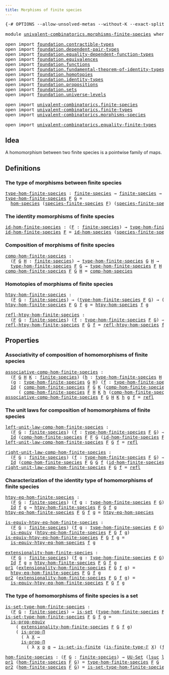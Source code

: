 ```yaml
---
title: Morphisms of finite species
---
```


<pre class="Agda"><a id="53" class="Symbol">{-#</a> <a id="57" class="Keyword">OPTIONS</a> <a id="65" class="Pragma">--allow-unsolved-metas</a> <a id="88" class="Pragma">--without-K</a> <a id="100" class="Pragma">--exact-split</a> <a id="114" class="Symbol">#-}</a>

<a id="119" class="Keyword">module</a> <a id="126" href="univalent-combinatorics.morphisms-finite-species.html" class="Module">univalent-combinatorics.morphisms-finite-species</a> <a id="175" class="Keyword">where</a>

<a id="182" class="Keyword">open</a> <a id="187" class="Keyword">import</a> <a id="194" href="foundation.contractible-types.html" class="Module">foundation.contractible-types</a>
<a id="224" class="Keyword">open</a> <a id="229" class="Keyword">import</a> <a id="236" href="foundation.dependent-pair-types.html" class="Module">foundation.dependent-pair-types</a>
<a id="268" class="Keyword">open</a> <a id="273" class="Keyword">import</a> <a id="280" href="foundation.equality-dependent-function-types.html" class="Module">foundation.equality-dependent-function-types</a>
<a id="325" class="Keyword">open</a> <a id="330" class="Keyword">import</a> <a id="337" href="foundation.equivalences.html" class="Module">foundation.equivalences</a>
<a id="361" class="Keyword">open</a> <a id="366" class="Keyword">import</a> <a id="373" href="foundation.functions.html" class="Module">foundation.functions</a>
<a id="394" class="Keyword">open</a> <a id="399" class="Keyword">import</a> <a id="406" href="foundation.fundamental-theorem-of-identity-types.html" class="Module">foundation.fundamental-theorem-of-identity-types</a>
<a id="455" class="Keyword">open</a> <a id="460" class="Keyword">import</a> <a id="467" href="foundation.homotopies.html" class="Module">foundation.homotopies</a> 
<a id="490" class="Keyword">open</a> <a id="495" class="Keyword">import</a> <a id="502" href="foundation.identity-types.html" class="Module">foundation.identity-types</a>
<a id="528" class="Keyword">open</a> <a id="533" class="Keyword">import</a> <a id="540" href="foundation.propositions.html" class="Module">foundation.propositions</a>
<a id="564" class="Keyword">open</a> <a id="569" class="Keyword">import</a> <a id="576" href="foundation.sets.html" class="Module">foundation.sets</a>
<a id="592" class="Keyword">open</a> <a id="597" class="Keyword">import</a> <a id="604" href="foundation.universe-levels.html" class="Module">foundation.universe-levels</a>

<a id="632" class="Keyword">open</a> <a id="637" class="Keyword">import</a> <a id="644" href="univalent-combinatorics.finite-species.html" class="Module">univalent-combinatorics.finite-species</a>
<a id="683" class="Keyword">open</a> <a id="688" class="Keyword">import</a> <a id="695" href="univalent-combinatorics.finite-types.html" class="Module">univalent-combinatorics.finite-types</a>
<a id="732" class="Keyword">open</a> <a id="737" class="Keyword">import</a> <a id="744" href="univalent-combinatorics.morphisms-species.html" class="Module">univalent-combinatorics.morphisms-species</a>

<a id="787" class="Keyword">open</a> <a id="792" class="Keyword">import</a> <a id="799" href="univalent-combinatorics.equality-finite-types.html" class="Module">univalent-combinatorics.equality-finite-types</a>
</pre>
## Idea

A homomorphism between two finite species is a pointwise family of maps.

## Definitions

### The type of morphisms between finite species

<pre class="Agda"><a id="type-hom-finite-species"></a><a id="1007" href="univalent-combinatorics.morphisms-finite-species.html#1007" class="Function">type-hom-finite-species</a> <a id="1031" class="Symbol">:</a> <a id="1033" href="univalent-combinatorics.finite-species.html#404" class="Function">finite-species</a> <a id="1048" class="Symbol">→</a> <a id="1050" href="univalent-combinatorics.finite-species.html#404" class="Function">finite-species</a> <a id="1065" class="Symbol">→</a> <a id="1067" href="foundation-core.universe-levels.html#235" class="Primitive">UU₁</a>
<a id="1071" href="univalent-combinatorics.morphisms-finite-species.html#1007" class="Function">type-hom-finite-species</a> <a id="1095" href="univalent-combinatorics.morphisms-finite-species.html#1095" class="Bound">F</a> <a id="1097" href="univalent-combinatorics.morphisms-finite-species.html#1097" class="Bound">G</a> <a id="1099" class="Symbol">=</a>
  <a id="1103" href="univalent-combinatorics.morphisms-species.html#833" class="Function">hom-species</a> <a id="1115" class="Symbol">(</a><a id="1116" href="univalent-combinatorics.finite-species.html#461" class="Function">species-finite-species</a> <a id="1139" href="univalent-combinatorics.morphisms-finite-species.html#1095" class="Bound">F</a><a id="1140" class="Symbol">)</a> <a id="1142" class="Symbol">(</a><a id="1143" href="univalent-combinatorics.finite-species.html#461" class="Function">species-finite-species</a> <a id="1166" href="univalent-combinatorics.morphisms-finite-species.html#1097" class="Bound">G</a><a id="1167" class="Symbol">)</a>
</pre>
### The identity momorphisms of finite species

<pre class="Agda"><a id="id-hom-finite-species"></a><a id="1230" href="univalent-combinatorics.morphisms-finite-species.html#1230" class="Function">id-hom-finite-species</a> <a id="1252" class="Symbol">:</a> <a id="1254" class="Symbol">(</a><a id="1255" href="univalent-combinatorics.morphisms-finite-species.html#1255" class="Bound">F</a> <a id="1257" class="Symbol">:</a> <a id="1259" href="univalent-combinatorics.finite-species.html#404" class="Function">finite-species</a><a id="1273" class="Symbol">)</a> <a id="1275" class="Symbol">→</a> <a id="1277" href="univalent-combinatorics.morphisms-finite-species.html#1007" class="Function">type-hom-finite-species</a> <a id="1301" href="univalent-combinatorics.morphisms-finite-species.html#1255" class="Bound">F</a> <a id="1303" href="univalent-combinatorics.morphisms-finite-species.html#1255" class="Bound">F</a>
<a id="1305" href="univalent-combinatorics.morphisms-finite-species.html#1230" class="Function">id-hom-finite-species</a> <a id="1327" href="univalent-combinatorics.morphisms-finite-species.html#1327" class="Bound">F</a> <a id="1329" class="Symbol">=</a> <a id="1331" href="univalent-combinatorics.morphisms-species.html#958" class="Function">id-hom-species</a> <a id="1346" class="Symbol">(</a><a id="1347" href="univalent-combinatorics.finite-species.html#461" class="Function">species-finite-species</a> <a id="1370" href="univalent-combinatorics.morphisms-finite-species.html#1327" class="Bound">F</a><a id="1371" class="Symbol">)</a>
</pre>
### Composition of morphisms of finite species

<pre class="Agda"><a id="comp-hom-finite-species"></a><a id="1434" href="univalent-combinatorics.morphisms-finite-species.html#1434" class="Function">comp-hom-finite-species</a> <a id="1458" class="Symbol">:</a>
  <a id="1462" class="Symbol">(</a><a id="1463" href="univalent-combinatorics.morphisms-finite-species.html#1463" class="Bound">F</a> <a id="1465" href="univalent-combinatorics.morphisms-finite-species.html#1465" class="Bound">G</a> <a id="1467" href="univalent-combinatorics.morphisms-finite-species.html#1467" class="Bound">H</a> <a id="1469" class="Symbol">:</a> <a id="1471" href="univalent-combinatorics.finite-species.html#404" class="Function">finite-species</a><a id="1485" class="Symbol">)</a> <a id="1487" class="Symbol">→</a> <a id="1489" href="univalent-combinatorics.morphisms-finite-species.html#1007" class="Function">type-hom-finite-species</a> <a id="1513" href="univalent-combinatorics.morphisms-finite-species.html#1465" class="Bound">G</a> <a id="1515" href="univalent-combinatorics.morphisms-finite-species.html#1467" class="Bound">H</a> <a id="1517" class="Symbol">→</a>
  <a id="1521" href="univalent-combinatorics.morphisms-finite-species.html#1007" class="Function">type-hom-finite-species</a> <a id="1545" href="univalent-combinatorics.morphisms-finite-species.html#1463" class="Bound">F</a> <a id="1547" href="univalent-combinatorics.morphisms-finite-species.html#1465" class="Bound">G</a> <a id="1549" class="Symbol">→</a> <a id="1551" href="univalent-combinatorics.morphisms-finite-species.html#1007" class="Function">type-hom-finite-species</a> <a id="1575" href="univalent-combinatorics.morphisms-finite-species.html#1463" class="Bound">F</a> <a id="1577" href="univalent-combinatorics.morphisms-finite-species.html#1467" class="Bound">H</a>
<a id="1579" href="univalent-combinatorics.morphisms-finite-species.html#1434" class="Function">comp-hom-finite-species</a> <a id="1603" href="univalent-combinatorics.morphisms-finite-species.html#1603" class="Bound">F</a> <a id="1605" href="univalent-combinatorics.morphisms-finite-species.html#1605" class="Bound">G</a> <a id="1607" href="univalent-combinatorics.morphisms-finite-species.html#1607" class="Bound">H</a> <a id="1609" class="Symbol">=</a> <a id="1611" href="univalent-combinatorics.morphisms-species.html#1054" class="Function">comp-hom-species</a>
</pre>
### Homotopies of morphisms of finite species

<pre class="Agda"><a id="htpy-hom-finite-species"></a><a id="1688" href="univalent-combinatorics.morphisms-finite-species.html#1688" class="Function">htpy-hom-finite-species</a> <a id="1712" class="Symbol">:</a>
  <a id="1716" class="Symbol">(</a><a id="1717" href="univalent-combinatorics.morphisms-finite-species.html#1717" class="Bound">F</a> <a id="1719" href="univalent-combinatorics.morphisms-finite-species.html#1719" class="Bound">G</a> <a id="1721" class="Symbol">:</a> <a id="1723" href="univalent-combinatorics.finite-species.html#404" class="Function">finite-species</a><a id="1737" class="Symbol">)</a> <a id="1739" class="Symbol">→</a> <a id="1741" class="Symbol">(</a><a id="1742" href="univalent-combinatorics.morphisms-finite-species.html#1007" class="Function">type-hom-finite-species</a> <a id="1766" href="univalent-combinatorics.morphisms-finite-species.html#1717" class="Bound">F</a> <a id="1768" href="univalent-combinatorics.morphisms-finite-species.html#1719" class="Bound">G</a><a id="1769" class="Symbol">)</a> <a id="1771" class="Symbol">→</a> <a id="1773" class="Symbol">(</a><a id="1774" href="univalent-combinatorics.morphisms-finite-species.html#1007" class="Function">type-hom-finite-species</a> <a id="1798" href="univalent-combinatorics.morphisms-finite-species.html#1717" class="Bound">F</a> <a id="1800" href="univalent-combinatorics.morphisms-finite-species.html#1719" class="Bound">G</a><a id="1801" class="Symbol">)</a> <a id="1803" class="Symbol">→</a> <a id="1805" href="foundation-core.universe-levels.html#235" class="Primitive">UU</a> <a id="1808" class="Symbol">(</a><a id="1809" href="Agda.Primitive.html#780" class="Primitive">lsuc</a> <a id="1814" href="Agda.Primitive.html#764" class="Primitive">lzero</a><a id="1819" class="Symbol">)</a>
<a id="1821" href="univalent-combinatorics.morphisms-finite-species.html#1688" class="Function">htpy-hom-finite-species</a> <a id="1845" href="univalent-combinatorics.morphisms-finite-species.html#1845" class="Bound">F</a> <a id="1847" href="univalent-combinatorics.morphisms-finite-species.html#1847" class="Bound">G</a> <a id="1849" href="univalent-combinatorics.morphisms-finite-species.html#1849" class="Bound">f</a> <a id="1851" href="univalent-combinatorics.morphisms-finite-species.html#1851" class="Bound">g</a> <a id="1853" class="Symbol">=</a> <a id="1855" href="univalent-combinatorics.morphisms-species.html#1298" class="Function">htpy-hom-species</a> <a id="1872" href="univalent-combinatorics.morphisms-finite-species.html#1849" class="Bound">f</a> <a id="1874" href="univalent-combinatorics.morphisms-finite-species.html#1851" class="Bound">g</a>

<a id="refl-htpy-hom-finite-species"></a><a id="1877" href="univalent-combinatorics.morphisms-finite-species.html#1877" class="Function">refl-htpy-hom-finite-species</a> <a id="1906" class="Symbol">:</a>
  <a id="1910" class="Symbol">(</a><a id="1911" href="univalent-combinatorics.morphisms-finite-species.html#1911" class="Bound">F</a> <a id="1913" href="univalent-combinatorics.morphisms-finite-species.html#1913" class="Bound">G</a> <a id="1915" class="Symbol">:</a> <a id="1917" href="univalent-combinatorics.finite-species.html#404" class="Function">finite-species</a><a id="1931" class="Symbol">)</a> <a id="1933" class="Symbol">(</a><a id="1934" href="univalent-combinatorics.morphisms-finite-species.html#1934" class="Bound">f</a> <a id="1936" class="Symbol">:</a> <a id="1938" href="univalent-combinatorics.morphisms-finite-species.html#1007" class="Function">type-hom-finite-species</a> <a id="1962" href="univalent-combinatorics.morphisms-finite-species.html#1911" class="Bound">F</a> <a id="1964" href="univalent-combinatorics.morphisms-finite-species.html#1913" class="Bound">G</a><a id="1965" class="Symbol">)</a> <a id="1967" class="Symbol">→</a> <a id="1969" href="univalent-combinatorics.morphisms-finite-species.html#1688" class="Function">htpy-hom-finite-species</a> <a id="1993" href="univalent-combinatorics.morphisms-finite-species.html#1911" class="Bound">F</a> <a id="1995" href="univalent-combinatorics.morphisms-finite-species.html#1913" class="Bound">G</a> <a id="1997" href="univalent-combinatorics.morphisms-finite-species.html#1934" class="Bound">f</a> <a id="1999" href="univalent-combinatorics.morphisms-finite-species.html#1934" class="Bound">f</a>
<a id="2001" href="univalent-combinatorics.morphisms-finite-species.html#1877" class="Function">refl-htpy-hom-finite-species</a> <a id="2030" href="univalent-combinatorics.morphisms-finite-species.html#2030" class="Bound">F</a> <a id="2032" href="univalent-combinatorics.morphisms-finite-species.html#2032" class="Bound">G</a> <a id="2034" href="univalent-combinatorics.morphisms-finite-species.html#2034" class="Bound">f</a> <a id="2036" class="Symbol">=</a> <a id="2038" href="univalent-combinatorics.morphisms-species.html#1483" class="Function">refl-htpy-hom-species</a> <a id="2060" href="univalent-combinatorics.morphisms-finite-species.html#2034" class="Bound">f</a>
</pre>
## Properties

### Associativity of composition of homomorphisms of finite species

<pre class="Agda"><a id="associative-comp-hom-finite-species"></a><a id="2159" href="univalent-combinatorics.morphisms-finite-species.html#2159" class="Function">associative-comp-hom-finite-species</a> <a id="2195" class="Symbol">:</a>
  <a id="2199" class="Symbol">(</a><a id="2200" href="univalent-combinatorics.morphisms-finite-species.html#2200" class="Bound">F</a> <a id="2202" href="univalent-combinatorics.morphisms-finite-species.html#2202" class="Bound">G</a> <a id="2204" href="univalent-combinatorics.morphisms-finite-species.html#2204" class="Bound">H</a> <a id="2206" href="univalent-combinatorics.morphisms-finite-species.html#2206" class="Bound">K</a> <a id="2208" class="Symbol">:</a> <a id="2210" href="univalent-combinatorics.finite-species.html#404" class="Function">finite-species</a><a id="2224" class="Symbol">)</a> <a id="2226" class="Symbol">(</a><a id="2227" href="univalent-combinatorics.morphisms-finite-species.html#2227" class="Bound">h</a> <a id="2229" class="Symbol">:</a> <a id="2231" href="univalent-combinatorics.morphisms-finite-species.html#1007" class="Function">type-hom-finite-species</a> <a id="2255" href="univalent-combinatorics.morphisms-finite-species.html#2204" class="Bound">H</a> <a id="2257" href="univalent-combinatorics.morphisms-finite-species.html#2206" class="Bound">K</a><a id="2258" class="Symbol">)</a>
  <a id="2262" class="Symbol">(</a><a id="2263" href="univalent-combinatorics.morphisms-finite-species.html#2263" class="Bound">g</a> <a id="2265" class="Symbol">:</a> <a id="2267" href="univalent-combinatorics.morphisms-finite-species.html#1007" class="Function">type-hom-finite-species</a> <a id="2291" href="univalent-combinatorics.morphisms-finite-species.html#2202" class="Bound">G</a> <a id="2293" href="univalent-combinatorics.morphisms-finite-species.html#2204" class="Bound">H</a><a id="2294" class="Symbol">)</a> <a id="2296" class="Symbol">(</a><a id="2297" href="univalent-combinatorics.morphisms-finite-species.html#2297" class="Bound">f</a> <a id="2299" class="Symbol">:</a> <a id="2301" href="univalent-combinatorics.morphisms-finite-species.html#1007" class="Function">type-hom-finite-species</a> <a id="2325" href="univalent-combinatorics.morphisms-finite-species.html#2200" class="Bound">F</a> <a id="2327" href="univalent-combinatorics.morphisms-finite-species.html#2202" class="Bound">G</a><a id="2328" class="Symbol">)</a> <a id="2330" class="Symbol">→</a>
  <a id="2334" href="foundation-core.identity-types.html#1767" class="Datatype">Id</a> <a id="2337" class="Symbol">(</a> <a id="2339" href="univalent-combinatorics.morphisms-finite-species.html#1434" class="Function">comp-hom-finite-species</a> <a id="2363" href="univalent-combinatorics.morphisms-finite-species.html#2200" class="Bound">F</a> <a id="2365" href="univalent-combinatorics.morphisms-finite-species.html#2202" class="Bound">G</a> <a id="2367" href="univalent-combinatorics.morphisms-finite-species.html#2206" class="Bound">K</a> <a id="2369" class="Symbol">(</a><a id="2370" href="univalent-combinatorics.morphisms-finite-species.html#1434" class="Function">comp-hom-finite-species</a> <a id="2394" href="univalent-combinatorics.morphisms-finite-species.html#2202" class="Bound">G</a> <a id="2396" href="univalent-combinatorics.morphisms-finite-species.html#2204" class="Bound">H</a> <a id="2398" href="univalent-combinatorics.morphisms-finite-species.html#2206" class="Bound">K</a> <a id="2400" href="univalent-combinatorics.morphisms-finite-species.html#2227" class="Bound">h</a> <a id="2402" href="univalent-combinatorics.morphisms-finite-species.html#2263" class="Bound">g</a><a id="2403" class="Symbol">)</a> <a id="2405" href="univalent-combinatorics.morphisms-finite-species.html#2297" class="Bound">f</a><a id="2406" class="Symbol">)</a>
     <a id="2413" class="Symbol">(</a> <a id="2415" href="univalent-combinatorics.morphisms-finite-species.html#1434" class="Function">comp-hom-finite-species</a> <a id="2439" href="univalent-combinatorics.morphisms-finite-species.html#2200" class="Bound">F</a> <a id="2441" href="univalent-combinatorics.morphisms-finite-species.html#2204" class="Bound">H</a> <a id="2443" href="univalent-combinatorics.morphisms-finite-species.html#2206" class="Bound">K</a> <a id="2445" href="univalent-combinatorics.morphisms-finite-species.html#2227" class="Bound">h</a> <a id="2447" class="Symbol">(</a><a id="2448" href="univalent-combinatorics.morphisms-finite-species.html#1434" class="Function">comp-hom-finite-species</a> <a id="2472" href="univalent-combinatorics.morphisms-finite-species.html#2200" class="Bound">F</a> <a id="2474" href="univalent-combinatorics.morphisms-finite-species.html#2202" class="Bound">G</a> <a id="2476" href="univalent-combinatorics.morphisms-finite-species.html#2204" class="Bound">H</a> <a id="2478" href="univalent-combinatorics.morphisms-finite-species.html#2263" class="Bound">g</a> <a id="2480" href="univalent-combinatorics.morphisms-finite-species.html#2297" class="Bound">f</a><a id="2481" class="Symbol">))</a>
<a id="2484" href="univalent-combinatorics.morphisms-finite-species.html#2159" class="Function">associative-comp-hom-finite-species</a> <a id="2520" href="univalent-combinatorics.morphisms-finite-species.html#2520" class="Bound">F</a> <a id="2522" href="univalent-combinatorics.morphisms-finite-species.html#2522" class="Bound">G</a> <a id="2524" href="univalent-combinatorics.morphisms-finite-species.html#2524" class="Bound">H</a> <a id="2526" href="univalent-combinatorics.morphisms-finite-species.html#2526" class="Bound">K</a> <a id="2528" href="univalent-combinatorics.morphisms-finite-species.html#2528" class="Bound">h</a> <a id="2530" href="univalent-combinatorics.morphisms-finite-species.html#2530" class="Bound">g</a> <a id="2532" href="univalent-combinatorics.morphisms-finite-species.html#2532" class="Bound">f</a> <a id="2534" class="Symbol">=</a> <a id="2536" href="foundation-core.identity-types.html#1820" class="InductiveConstructor">refl</a>
</pre>
### The unit laws for composition of homomorphisms of finite species

<pre class="Agda"><a id="left-unit-law-comp-hom-finite-species"></a><a id="2624" href="univalent-combinatorics.morphisms-finite-species.html#2624" class="Function">left-unit-law-comp-hom-finite-species</a> <a id="2662" class="Symbol">:</a>
  <a id="2666" class="Symbol">(</a><a id="2667" href="univalent-combinatorics.morphisms-finite-species.html#2667" class="Bound">F</a> <a id="2669" href="univalent-combinatorics.morphisms-finite-species.html#2669" class="Bound">G</a> <a id="2671" class="Symbol">:</a> <a id="2673" href="univalent-combinatorics.finite-species.html#404" class="Function">finite-species</a><a id="2687" class="Symbol">)</a> <a id="2689" class="Symbol">(</a><a id="2690" href="univalent-combinatorics.morphisms-finite-species.html#2690" class="Bound">f</a> <a id="2692" class="Symbol">:</a> <a id="2694" href="univalent-combinatorics.morphisms-finite-species.html#1007" class="Function">type-hom-finite-species</a> <a id="2718" href="univalent-combinatorics.morphisms-finite-species.html#2667" class="Bound">F</a> <a id="2720" href="univalent-combinatorics.morphisms-finite-species.html#2669" class="Bound">G</a><a id="2721" class="Symbol">)</a> <a id="2723" class="Symbol">→</a>
  <a id="2727" href="foundation-core.identity-types.html#1767" class="Datatype">Id</a> <a id="2730" class="Symbol">(</a><a id="2731" href="univalent-combinatorics.morphisms-finite-species.html#1434" class="Function">comp-hom-finite-species</a> <a id="2755" href="univalent-combinatorics.morphisms-finite-species.html#2667" class="Bound">F</a> <a id="2757" href="univalent-combinatorics.morphisms-finite-species.html#2667" class="Bound">F</a> <a id="2759" href="univalent-combinatorics.morphisms-finite-species.html#2669" class="Bound">G</a> <a id="2761" class="Symbol">(</a><a id="2762" href="univalent-combinatorics.morphisms-finite-species.html#1230" class="Function">id-hom-finite-species</a> <a id="2784" href="univalent-combinatorics.morphisms-finite-species.html#2667" class="Bound">F</a><a id="2785" class="Symbol">)</a> <a id="2787" href="univalent-combinatorics.morphisms-finite-species.html#2690" class="Bound">f</a><a id="2788" class="Symbol">)</a> <a id="2790" href="univalent-combinatorics.morphisms-finite-species.html#2690" class="Bound">f</a>
<a id="2792" href="univalent-combinatorics.morphisms-finite-species.html#2624" class="Function">left-unit-law-comp-hom-finite-species</a> <a id="2830" href="univalent-combinatorics.morphisms-finite-species.html#2830" class="Bound">F</a> <a id="2832" href="univalent-combinatorics.morphisms-finite-species.html#2832" class="Bound">G</a> <a id="2834" href="univalent-combinatorics.morphisms-finite-species.html#2834" class="Bound">f</a> <a id="2836" class="Symbol">=</a> <a id="2838" href="foundation-core.identity-types.html#1820" class="InductiveConstructor">refl</a>

<a id="right-unit-law-comp-hom-finite-species"></a><a id="2844" href="univalent-combinatorics.morphisms-finite-species.html#2844" class="Function">right-unit-law-comp-hom-finite-species</a> <a id="2883" class="Symbol">:</a>
  <a id="2887" class="Symbol">(</a><a id="2888" href="univalent-combinatorics.morphisms-finite-species.html#2888" class="Bound">F</a> <a id="2890" href="univalent-combinatorics.morphisms-finite-species.html#2890" class="Bound">G</a> <a id="2892" class="Symbol">:</a> <a id="2894" href="univalent-combinatorics.finite-species.html#404" class="Function">finite-species</a><a id="2908" class="Symbol">)</a> <a id="2910" class="Symbol">(</a><a id="2911" href="univalent-combinatorics.morphisms-finite-species.html#2911" class="Bound">f</a> <a id="2913" class="Symbol">:</a> <a id="2915" href="univalent-combinatorics.morphisms-finite-species.html#1007" class="Function">type-hom-finite-species</a> <a id="2939" href="univalent-combinatorics.morphisms-finite-species.html#2888" class="Bound">F</a> <a id="2941" href="univalent-combinatorics.morphisms-finite-species.html#2890" class="Bound">G</a><a id="2942" class="Symbol">)</a> <a id="2944" class="Symbol">→</a>
  <a id="2948" href="foundation-core.identity-types.html#1767" class="Datatype">Id</a> <a id="2951" class="Symbol">(</a><a id="2952" href="univalent-combinatorics.morphisms-finite-species.html#1434" class="Function">comp-hom-finite-species</a> <a id="2976" href="univalent-combinatorics.morphisms-finite-species.html#2888" class="Bound">F</a> <a id="2978" href="univalent-combinatorics.morphisms-finite-species.html#2890" class="Bound">G</a> <a id="2980" href="univalent-combinatorics.morphisms-finite-species.html#2890" class="Bound">G</a> <a id="2982" href="univalent-combinatorics.morphisms-finite-species.html#2911" class="Bound">f</a> <a id="2984" class="Symbol">(</a><a id="2985" href="univalent-combinatorics.morphisms-finite-species.html#1230" class="Function">id-hom-finite-species</a> <a id="3007" href="univalent-combinatorics.morphisms-finite-species.html#2888" class="Bound">F</a><a id="3008" class="Symbol">))</a> <a id="3011" href="univalent-combinatorics.morphisms-finite-species.html#2911" class="Bound">f</a>
<a id="3013" href="univalent-combinatorics.morphisms-finite-species.html#2844" class="Function">right-unit-law-comp-hom-finite-species</a> <a id="3052" href="univalent-combinatorics.morphisms-finite-species.html#3052" class="Bound">F</a> <a id="3054" href="univalent-combinatorics.morphisms-finite-species.html#3054" class="Bound">G</a> <a id="3056" href="univalent-combinatorics.morphisms-finite-species.html#3056" class="Bound">f</a> <a id="3058" class="Symbol">=</a> <a id="3060" href="foundation-core.identity-types.html#1820" class="InductiveConstructor">refl</a>
</pre>
### Characterization of the identity type of homomorphisms of finite species

<pre class="Agda"><a id="htpy-eq-hom-finite-species"></a><a id="3156" href="univalent-combinatorics.morphisms-finite-species.html#3156" class="Function">htpy-eq-hom-finite-species</a> <a id="3183" class="Symbol">:</a>
  <a id="3187" class="Symbol">(</a><a id="3188" href="univalent-combinatorics.morphisms-finite-species.html#3188" class="Bound">F</a> <a id="3190" href="univalent-combinatorics.morphisms-finite-species.html#3190" class="Bound">G</a> <a id="3192" class="Symbol">:</a> <a id="3194" href="univalent-combinatorics.finite-species.html#404" class="Function">finite-species</a><a id="3208" class="Symbol">)</a> <a id="3210" class="Symbol">(</a><a id="3211" href="univalent-combinatorics.morphisms-finite-species.html#3211" class="Bound">f</a> <a id="3213" href="univalent-combinatorics.morphisms-finite-species.html#3213" class="Bound">g</a> <a id="3215" class="Symbol">:</a> <a id="3217" href="univalent-combinatorics.morphisms-finite-species.html#1007" class="Function">type-hom-finite-species</a> <a id="3241" href="univalent-combinatorics.morphisms-finite-species.html#3188" class="Bound">F</a> <a id="3243" href="univalent-combinatorics.morphisms-finite-species.html#3190" class="Bound">G</a><a id="3244" class="Symbol">)</a> <a id="3246" class="Symbol">→</a>
  <a id="3250" href="foundation-core.identity-types.html#1767" class="Datatype">Id</a> <a id="3253" href="univalent-combinatorics.morphisms-finite-species.html#3211" class="Bound">f</a> <a id="3255" href="univalent-combinatorics.morphisms-finite-species.html#3213" class="Bound">g</a> <a id="3257" class="Symbol">→</a> <a id="3259" href="univalent-combinatorics.morphisms-finite-species.html#1688" class="Function">htpy-hom-finite-species</a> <a id="3283" href="univalent-combinatorics.morphisms-finite-species.html#3188" class="Bound">F</a> <a id="3285" href="univalent-combinatorics.morphisms-finite-species.html#3190" class="Bound">G</a> <a id="3287" href="univalent-combinatorics.morphisms-finite-species.html#3211" class="Bound">f</a> <a id="3289" href="univalent-combinatorics.morphisms-finite-species.html#3213" class="Bound">g</a>
<a id="3291" href="univalent-combinatorics.morphisms-finite-species.html#3156" class="Function">htpy-eq-hom-finite-species</a> <a id="3318" href="univalent-combinatorics.morphisms-finite-species.html#3318" class="Bound">F</a> <a id="3320" href="univalent-combinatorics.morphisms-finite-species.html#3320" class="Bound">G</a> <a id="3322" href="univalent-combinatorics.morphisms-finite-species.html#3322" class="Bound">f</a> <a id="3324" href="univalent-combinatorics.morphisms-finite-species.html#3324" class="Bound">g</a> <a id="3326" class="Symbol">=</a> <a id="3328" href="univalent-combinatorics.morphisms-species.html#1743" class="Function">htpy-eq-hom-species</a>

<a id="is-equiv-htpy-eq-hom-finite-species"></a><a id="3349" href="univalent-combinatorics.morphisms-finite-species.html#3349" class="Function">is-equiv-htpy-eq-hom-finite-species</a> <a id="3385" class="Symbol">:</a>
  <a id="3389" class="Symbol">(</a><a id="3390" href="univalent-combinatorics.morphisms-finite-species.html#3390" class="Bound">F</a> <a id="3392" href="univalent-combinatorics.morphisms-finite-species.html#3392" class="Bound">G</a> <a id="3394" class="Symbol">:</a> <a id="3396" href="univalent-combinatorics.finite-species.html#404" class="Function">finite-species</a><a id="3410" class="Symbol">)</a> <a id="3412" class="Symbol">(</a><a id="3413" href="univalent-combinatorics.morphisms-finite-species.html#3413" class="Bound">f</a> <a id="3415" href="univalent-combinatorics.morphisms-finite-species.html#3415" class="Bound">g</a> <a id="3417" class="Symbol">:</a> <a id="3419" href="univalent-combinatorics.morphisms-finite-species.html#1007" class="Function">type-hom-finite-species</a> <a id="3443" href="univalent-combinatorics.morphisms-finite-species.html#3390" class="Bound">F</a> <a id="3445" href="univalent-combinatorics.morphisms-finite-species.html#3392" class="Bound">G</a><a id="3446" class="Symbol">)</a> <a id="3448" class="Symbol">→</a>
  <a id="3452" href="foundation-core.equivalences.html#1556" class="Function">is-equiv</a> <a id="3461" class="Symbol">(</a><a id="3462" href="univalent-combinatorics.morphisms-finite-species.html#3156" class="Function">htpy-eq-hom-finite-species</a> <a id="3489" href="univalent-combinatorics.morphisms-finite-species.html#3390" class="Bound">F</a> <a id="3491" href="univalent-combinatorics.morphisms-finite-species.html#3392" class="Bound">G</a> <a id="3493" href="univalent-combinatorics.morphisms-finite-species.html#3413" class="Bound">f</a> <a id="3495" href="univalent-combinatorics.morphisms-finite-species.html#3415" class="Bound">g</a><a id="3496" class="Symbol">)</a>
<a id="3498" href="univalent-combinatorics.morphisms-finite-species.html#3349" class="Function">is-equiv-htpy-eq-hom-finite-species</a> <a id="3534" href="univalent-combinatorics.morphisms-finite-species.html#3534" class="Bound">F</a> <a id="3536" href="univalent-combinatorics.morphisms-finite-species.html#3536" class="Bound">G</a> <a id="3538" href="univalent-combinatorics.morphisms-finite-species.html#3538" class="Bound">f</a> <a id="3540" href="univalent-combinatorics.morphisms-finite-species.html#3540" class="Bound">g</a> <a id="3542" class="Symbol">=</a>
  <a id="3546" href="univalent-combinatorics.morphisms-species.html#2175" class="Function">is-equiv-htpy-eq-hom-species</a> <a id="3575" href="univalent-combinatorics.morphisms-finite-species.html#3538" class="Bound">f</a> <a id="3577" href="univalent-combinatorics.morphisms-finite-species.html#3540" class="Bound">g</a>

<a id="extensionality-hom-finite-species"></a><a id="3580" href="univalent-combinatorics.morphisms-finite-species.html#3580" class="Function">extensionality-hom-finite-species</a> <a id="3614" class="Symbol">:</a>
  <a id="3618" class="Symbol">(</a><a id="3619" href="univalent-combinatorics.morphisms-finite-species.html#3619" class="Bound">F</a> <a id="3621" href="univalent-combinatorics.morphisms-finite-species.html#3621" class="Bound">G</a> <a id="3623" class="Symbol">:</a> <a id="3625" href="univalent-combinatorics.finite-species.html#404" class="Function">finite-species</a><a id="3639" class="Symbol">)</a> <a id="3641" class="Symbol">(</a><a id="3642" href="univalent-combinatorics.morphisms-finite-species.html#3642" class="Bound">f</a> <a id="3644" href="univalent-combinatorics.morphisms-finite-species.html#3644" class="Bound">g</a> <a id="3646" class="Symbol">:</a> <a id="3648" href="univalent-combinatorics.morphisms-finite-species.html#1007" class="Function">type-hom-finite-species</a> <a id="3672" href="univalent-combinatorics.morphisms-finite-species.html#3619" class="Bound">F</a> <a id="3674" href="univalent-combinatorics.morphisms-finite-species.html#3621" class="Bound">G</a><a id="3675" class="Symbol">)</a> <a id="3677" class="Symbol">→</a>
  <a id="3681" href="foundation-core.identity-types.html#1767" class="Datatype">Id</a> <a id="3684" href="univalent-combinatorics.morphisms-finite-species.html#3642" class="Bound">f</a> <a id="3686" href="univalent-combinatorics.morphisms-finite-species.html#3644" class="Bound">g</a> <a id="3688" href="foundation-core.equivalences.html#1621" class="Function Operator">≃</a> <a id="3690" href="univalent-combinatorics.morphisms-finite-species.html#1688" class="Function">htpy-hom-finite-species</a> <a id="3714" href="univalent-combinatorics.morphisms-finite-species.html#3619" class="Bound">F</a> <a id="3716" href="univalent-combinatorics.morphisms-finite-species.html#3621" class="Bound">G</a> <a id="3718" href="univalent-combinatorics.morphisms-finite-species.html#3642" class="Bound">f</a> <a id="3720" href="univalent-combinatorics.morphisms-finite-species.html#3644" class="Bound">g</a>
<a id="3722" href="foundation-core.dependent-pair-types.html#605" class="Field">pr1</a> <a id="3726" class="Symbol">(</a><a id="3727" href="univalent-combinatorics.morphisms-finite-species.html#3580" class="Function">extensionality-hom-finite-species</a> <a id="3761" href="univalent-combinatorics.morphisms-finite-species.html#3761" class="Bound">F</a> <a id="3763" href="univalent-combinatorics.morphisms-finite-species.html#3763" class="Bound">G</a> <a id="3765" href="univalent-combinatorics.morphisms-finite-species.html#3765" class="Bound">f</a> <a id="3767" href="univalent-combinatorics.morphisms-finite-species.html#3767" class="Bound">g</a><a id="3768" class="Symbol">)</a> <a id="3770" class="Symbol">=</a>
  <a id="3774" href="univalent-combinatorics.morphisms-finite-species.html#3156" class="Function">htpy-eq-hom-finite-species</a> <a id="3801" href="univalent-combinatorics.morphisms-finite-species.html#3761" class="Bound">F</a> <a id="3803" href="univalent-combinatorics.morphisms-finite-species.html#3763" class="Bound">G</a> <a id="3805" href="univalent-combinatorics.morphisms-finite-species.html#3765" class="Bound">f</a> <a id="3807" href="univalent-combinatorics.morphisms-finite-species.html#3767" class="Bound">g</a>
<a id="3809" href="foundation-core.dependent-pair-types.html#617" class="Field">pr2</a> <a id="3813" class="Symbol">(</a><a id="3814" href="univalent-combinatorics.morphisms-finite-species.html#3580" class="Function">extensionality-hom-finite-species</a> <a id="3848" href="univalent-combinatorics.morphisms-finite-species.html#3848" class="Bound">F</a> <a id="3850" href="univalent-combinatorics.morphisms-finite-species.html#3850" class="Bound">G</a> <a id="3852" href="univalent-combinatorics.morphisms-finite-species.html#3852" class="Bound">f</a> <a id="3854" href="univalent-combinatorics.morphisms-finite-species.html#3854" class="Bound">g</a><a id="3855" class="Symbol">)</a> <a id="3857" class="Symbol">=</a>
  <a id="3861" href="univalent-combinatorics.morphisms-finite-species.html#3349" class="Function">is-equiv-htpy-eq-hom-finite-species</a> <a id="3897" href="univalent-combinatorics.morphisms-finite-species.html#3848" class="Bound">F</a> <a id="3899" href="univalent-combinatorics.morphisms-finite-species.html#3850" class="Bound">G</a> <a id="3901" href="univalent-combinatorics.morphisms-finite-species.html#3852" class="Bound">f</a> <a id="3903" href="univalent-combinatorics.morphisms-finite-species.html#3854" class="Bound">g</a>
</pre>
### The type of homomorphisms of finite species is a set

<pre class="Agda"><a id="is-set-type-hom-finite-species"></a><a id="3976" href="univalent-combinatorics.morphisms-finite-species.html#3976" class="Function">is-set-type-hom-finite-species</a> <a id="4007" class="Symbol">:</a>
  <a id="4011" class="Symbol">(</a><a id="4012" href="univalent-combinatorics.morphisms-finite-species.html#4012" class="Bound">F</a> <a id="4014" href="univalent-combinatorics.morphisms-finite-species.html#4014" class="Bound">G</a> <a id="4016" class="Symbol">:</a> <a id="4018" href="univalent-combinatorics.finite-species.html#404" class="Function">finite-species</a><a id="4032" class="Symbol">)</a> <a id="4034" class="Symbol">→</a> <a id="4036" href="foundation-core.sets.html#1113" class="Function">is-set</a> <a id="4043" class="Symbol">(</a><a id="4044" href="univalent-combinatorics.morphisms-finite-species.html#1007" class="Function">type-hom-finite-species</a> <a id="4068" href="univalent-combinatorics.morphisms-finite-species.html#4012" class="Bound">F</a> <a id="4070" href="univalent-combinatorics.morphisms-finite-species.html#4014" class="Bound">G</a><a id="4071" class="Symbol">)</a>
<a id="4073" href="univalent-combinatorics.morphisms-finite-species.html#3976" class="Function">is-set-type-hom-finite-species</a> <a id="4104" href="univalent-combinatorics.morphisms-finite-species.html#4104" class="Bound">F</a> <a id="4106" href="univalent-combinatorics.morphisms-finite-species.html#4106" class="Bound">G</a> <a id="4108" href="univalent-combinatorics.morphisms-finite-species.html#4108" class="Bound">f</a> <a id="4110" href="univalent-combinatorics.morphisms-finite-species.html#4110" class="Bound">g</a> <a id="4112" class="Symbol">=</a>
  <a id="4116" href="foundation-core.propositions.html#4526" class="Function">is-prop-equiv</a>
    <a id="4134" class="Symbol">(</a> <a id="4136" href="univalent-combinatorics.morphisms-finite-species.html#3580" class="Function">extensionality-hom-finite-species</a> <a id="4170" href="univalent-combinatorics.morphisms-finite-species.html#4104" class="Bound">F</a> <a id="4172" href="univalent-combinatorics.morphisms-finite-species.html#4106" class="Bound">G</a> <a id="4174" href="univalent-combinatorics.morphisms-finite-species.html#4108" class="Bound">f</a> <a id="4176" href="univalent-combinatorics.morphisms-finite-species.html#4110" class="Bound">g</a><a id="4177" class="Symbol">)</a>
    <a id="4183" class="Symbol">(</a> <a id="4185" href="foundation-core.propositions.html#6158" class="Function">is-prop-Π</a>
      <a id="4201" class="Symbol">(</a> <a id="4203" class="Symbol">λ</a> <a id="4205" href="univalent-combinatorics.morphisms-finite-species.html#4205" class="Bound">X</a> <a id="4207" class="Symbol">→</a>
      <a id="4215" href="foundation-core.propositions.html#6158" class="Function">is-prop-Π</a>
        <a id="4233" class="Symbol">(</a> <a id="4235" class="Symbol">λ</a> <a id="4237" href="univalent-combinatorics.morphisms-finite-species.html#4237" class="Bound">x</a> <a id="4239" href="univalent-combinatorics.morphisms-finite-species.html#4239" class="Bound">p</a> <a id="4241" href="univalent-combinatorics.morphisms-finite-species.html#4241" class="Bound">q</a> <a id="4243" class="Symbol">→</a> <a id="4245" href="univalent-combinatorics.equality-finite-types.html#1720" class="Function">is-set-is-finite</a> <a id="4262" class="Symbol">(</a><a id="4263" href="univalent-combinatorics.finite-types.html#4997" class="Function">is-finite-type-𝔽</a> <a id="4280" href="univalent-combinatorics.morphisms-finite-species.html#4205" class="Bound">X</a><a id="4281" class="Symbol">)</a> <a id="4283" class="Symbol">(</a><a id="4284" href="univalent-combinatorics.morphisms-finite-species.html#4108" class="Bound">f</a> <a id="4286" href="univalent-combinatorics.morphisms-finite-species.html#4205" class="Bound">X</a> <a id="4288" href="univalent-combinatorics.morphisms-finite-species.html#4237" class="Bound">x</a><a id="4289" class="Symbol">)</a> <a id="4291" class="Symbol">(</a><a id="4292" href="univalent-combinatorics.morphisms-finite-species.html#4110" class="Bound">g</a> <a id="4294" href="univalent-combinatorics.morphisms-finite-species.html#4205" class="Bound">X</a> <a id="4296" href="univalent-combinatorics.morphisms-finite-species.html#4237" class="Bound">x</a><a id="4297" class="Symbol">)</a> <a id="4299" href="univalent-combinatorics.morphisms-finite-species.html#4239" class="Bound">p</a> <a id="4301" href="univalent-combinatorics.morphisms-finite-species.html#4241" class="Bound">q</a><a id="4302" class="Symbol">)))</a>
     
<a id="hom-finite-species"></a><a id="4312" href="univalent-combinatorics.morphisms-finite-species.html#4312" class="Function">hom-finite-species</a> <a id="4331" class="Symbol">:</a> <a id="4333" class="Symbol">(</a><a id="4334" href="univalent-combinatorics.morphisms-finite-species.html#4334" class="Bound">F</a> <a id="4336" href="univalent-combinatorics.morphisms-finite-species.html#4336" class="Bound">G</a> <a id="4338" class="Symbol">:</a> <a id="4340" href="univalent-combinatorics.finite-species.html#404" class="Function">finite-species</a><a id="4354" class="Symbol">)</a> <a id="4356" class="Symbol">→</a> <a id="4358" href="foundation-core.sets.html#1190" class="Function">UU-Set</a> <a id="4365" class="Symbol">(</a><a id="4366" href="Agda.Primitive.html#780" class="Primitive">lsuc</a> <a id="4371" href="Agda.Primitive.html#764" class="Primitive">lzero</a><a id="4376" class="Symbol">)</a>
<a id="4378" href="foundation-core.dependent-pair-types.html#605" class="Field">pr1</a> <a id="4382" class="Symbol">(</a><a id="4383" href="univalent-combinatorics.morphisms-finite-species.html#4312" class="Function">hom-finite-species</a> <a id="4402" href="univalent-combinatorics.morphisms-finite-species.html#4402" class="Bound">F</a> <a id="4404" href="univalent-combinatorics.morphisms-finite-species.html#4404" class="Bound">G</a><a id="4405" class="Symbol">)</a> <a id="4407" class="Symbol">=</a> <a id="4409" href="univalent-combinatorics.morphisms-finite-species.html#1007" class="Function">type-hom-finite-species</a> <a id="4433" href="univalent-combinatorics.morphisms-finite-species.html#4402" class="Bound">F</a> <a id="4435" href="univalent-combinatorics.morphisms-finite-species.html#4404" class="Bound">G</a>
<a id="4437" href="foundation-core.dependent-pair-types.html#617" class="Field">pr2</a> <a id="4441" class="Symbol">(</a><a id="4442" href="univalent-combinatorics.morphisms-finite-species.html#4312" class="Function">hom-finite-species</a> <a id="4461" href="univalent-combinatorics.morphisms-finite-species.html#4461" class="Bound">F</a> <a id="4463" href="univalent-combinatorics.morphisms-finite-species.html#4463" class="Bound">G</a><a id="4464" class="Symbol">)</a> <a id="4466" class="Symbol">=</a> <a id="4468" href="univalent-combinatorics.morphisms-finite-species.html#3976" class="Function">is-set-type-hom-finite-species</a> <a id="4499" href="univalent-combinatorics.morphisms-finite-species.html#4461" class="Bound">F</a> <a id="4501" href="univalent-combinatorics.morphisms-finite-species.html#4463" class="Bound">G</a>
</pre>